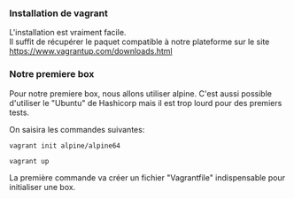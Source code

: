 ### Installation de vagrant ###
L'installation est vraiment facile.   
Il suffit de récupérer le paquet compatible à notre plateforme sur le site https://www.vagrantup.com/downloads.html 


### Notre premiere box ####
Pour notre premiere box, nous allons utiliser alpine. C'est aussi possible d'utiliser le "Ubuntu" de Hashicorp mais il est trop lourd pour des premiers tests.

On saisira les commandes suivantes:

```
vagrant init alpine/alpine64
```
```
vagrant up
```

La première commande va créer un fichier "Vagrantfile" indispensable pour initialiser une box.
